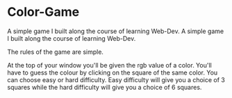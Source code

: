 # Color-Game
A simple game I built along the course of learning Web-Dev.
A simple game I built along the course of learning Web-Dev.

The rules of the game are simple.

At the top of your window you'll be given the rgb value of a color. 
You'll have to guess the colour by clicking on the square of the same color. 
You can choose easy or hard difficulty. 
Easy difficulty will give you a choice of 3 squares while the hard difficulty will give you a choice of 6 squares.
